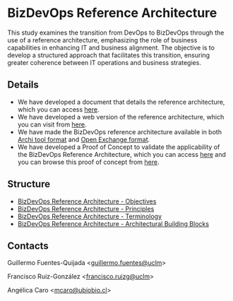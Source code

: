 # BizDevOps Reference Architecture
This study examines the transition from DevOps to BizDevOps through the use of a reference architecture, emphasizing the role of business capabilities in enhancing IT and business alignment. The objective is to develop a structured approach that facilitates this transition, ensuring greater coherence between IT operations and business strategies.

## Details
- We have developed a document that details the reference architecture, which you can access [here](/files/BizDevOps%20Reference%20Architecture.pdf).
- We have developed a web version of the reference architecture, which you can visit from [here](https://guillermofuentesuclm.github.io/BizDevOps-RA/).
- We have made the BizDevOps reference architecture available in both [Archi tool format](/files/BizDevOps%20Reference%20Architecture.archimate) and [Open Exchange format](/files/BizDevOps%20Reference%20Architecture.xml).
- We have developed a Proof of Concept to validate the applicability of the BizDevOps Reference Architecture, which you can access [here](/poc/) and you can browse this proof of concept from [here](https://guillermofuentesuclm.github.io/BizDevOps-RA/poc/).

## Structure

- [BizDevOps Reference Architecture - Objectives](md/objectives.md)
- [BizDevOps Reference Architecture - Principles](md/principles.md)
- [BizDevOps Reference Architecture - Terminology](md/terminology.md)
- [BizDevOps Reference Architecture - Architectural Building Blocks](md/abb.md)

## Contacts

Guillermo Fuentes-Quijada <[guillermo.fuentes@uclm](mailto:guillermo.fuentes@uclm?subject=BizDevOps-BC%20Research)>

Francisco Ruiz-González <[francisco.ruizg@uclm](mailto:francisco.ruizg@uclm?subject=BizDevOps-BC%20Research)>

Angélica Caro <[mcaro@ubiobio.cl](mailto:mcaro@ubiobio.cl?subject=BizDevOps-BC%20Research)>